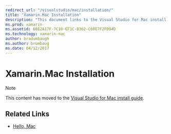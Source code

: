 ```yaml
---
redirect_url: "/visualstudio/mac/installation/"
title: "Xamarin.Mac Installation"
description: "This document links to the Visual Studio for Mac install guide, which describes how to install Xamarin.Mac for macOS development."
ms.prod: xamarin
ms.assetid: 68E2A17F-7C10-EF1C-8362-C60E7F2FD94D
ms.technology: xamarin-mac
author: bradumbaugh
ms.author: brumbaug
ms.date: 04/12/2017
---
```


# Xamarin.Mac Installation

> [!NOTE]
> This content has moved to the [Visual Studio for Mac install guide](https://docs.microsoft.com/visualstudio/mac/installation).

## Related Links

- [Hello, Mac](~/mac/get-started/hello-mac.md)
